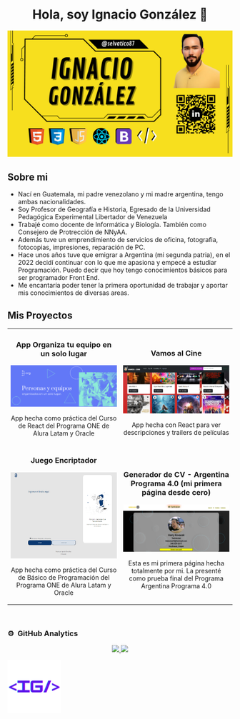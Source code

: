 <div align="center">
  <h1 align="center">Hola, soy Ignacio González 👋</h1>
</div>
<img src="https://github.com/selvatico87/selvatico87/blob/7c241a72427f3059cb897034fba225f8abe42571/3.png"/>


## Sobre mi

- Nací en Guatemala, mi padre venezolano y mi madre argentina, tengo ambas nacionalidades.
- Soy Profesor de Geografía e Historia, Egresado de la Universidad Pedagógica Experimental Libertador de Venezuela
- Trabajé como docente de Informática y Biología. También como Consejero de Protrección de NNyAA.
- Además tuve un emprendimiento de servicios de oficina, fotografia, fotocopias, impresiones, reparación de PC.
- Hace unos años tuve que emigrar a Argentina (mi segunda patria), en el 2022 decidí continuar con lo que me apasiona
  y empecé a estudiar Programación. Puedo decir que hoy tengo conocimientos básicos para ser programador Front End. 
- Me encantaría poder tener la primera oportunidad de trabajar y aportar mis conocimientos de diversas areas.

## Mis Proyectos ##
<table>
  <tr>
  <td width="50%">
  <h3 align="center">App Organiza tu equipo en un solo lugar</h3>
  <div align="center">
  <a href="https://org2.vercel.app/" target="_blank"><img src="https://github.com/selvatico87/selvatico87/blob/1dc805175026cada7b972bd7255d6ab6cf6d1e81/org.png" width="400" alt="App Org hecha con React"></a>
  
  <p>App hecha como práctica del Curso de React del Programa ONE de Alura Latam y Oracle</p>
  </div>

  </td>

  <td width="50%">
                 <br>
  <h3 align="center">Vamos al Cine</h3>
  <div align="center">                                       
  <a href="https://vamos-al-cine.vercel.app/" target="_blank"><img src="https://github.com/selvatico87/selvatico87/blob/cc3b576500eea92ef6a20ef60bbe76363ba63fea/vamos-al-cine.png" width="400" alt="Caputara imagen pagina Vamos al Cine"></a>
  <br>
  
  </p> App hecha con React para ver descripciones y trailers de películas</p>
  </div>       
  <tr>
  <td width="50%">
  <h3 align="center">Juego Encriptador</h3>
  <div align="center">
  <a href="https://encriptador-henna.vercel.app/" target="_blank"><img src="https://github.com/selvatico87/selvatico87/blob/cc3b576500eea92ef6a20ef60bbe76363ba63fea/encriptador.png" width="400" alt="Encriptador"></a>
  
  <p>App hecha como práctica del Curso de Básico de Programación del Programa ONE de Alura Latam y Oracle</p>
  </div>

  </td>

  <td width="50%">
                 <br>
  <h3 align="center">Generador de CV - Argentina Programa 4.0 (mi primera página desde cero)</h3>
  <div align="center">                                       
  <a href="https://cv-arg-progama4-0.vercel.app/" target="_blank"><img src="https://github.com/selvatico87/selvatico87/blob/b0383f7989458c8ed97f618c015269373e831136/cv-arg-programa4.png" width="400" alt="Caputara imagen pagina CV"></a>
  <br>
  
  </p> Esta es mi primera página hecha totalmente por mi. La presenté como prueba final del Programa Argentina Programa 4.0</p>
  </div>
</table>                                                                                 

<br>

### ⚙️ &nbsp;GitHub Analytics ###

<p align="center">
  <a href="https://github.com/selvatico87">
    <img height="180em" src="https://github-readme-stats-eight-theta.vercel.app/api?username=selvatico87&show_icons=true&theme=algolia&include_all_commits=true&count_private=true"/>
    <img height="180em" src="https://github-readme-stats-eight-theta.vercel.app/api/top-langs/?username=selvatico87&layout=compact&langs_count=8&theme=algolia"/>
  </a>
</p>
<div aling="center">
  <img aling="center" src="https://github.com/selvatico87/selvatico87/blob/7c241a72427f3059cb897034fba225f8abe42571/IG.png" width="120px" />
</div>
